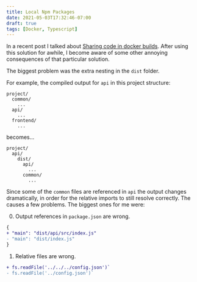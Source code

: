 ```yaml
---
title: Local Npm Packages
date: 2021-05-03T17:32:46-07:00
draft: true
tags: [Docker, Typescript]
---
```


In a recent post I talked about [Sharing code in docker builds][0]. After using this solution for awhile, I become aware of some other annoying consequences of that particular solution.

The biggest problem was the extra nesting in the `dist` folder.

For example, the compiled output for `api` in this project structure:

```
project/
  common/
    ...
  api/
    ...
  frontend/
    ...
```

becomes...

```
project/
  api/
    dist/
      api/
        ...
      common/
        ...
```

Since some of the `common` files are referenced in `api` the output changes dramatically, in order for the relative imports to still resolve correctly. The causes a few problems. The biggest ones for me were:

0.  Output references in `package.json` are wrong.

```diff
{
+ "main": "dist/api/src/index.js"
- "main": "dist/index.js"
}
```

1.  Relative files are wrong.

```diff
+ fs.readFile('../../../config.json')`
- fs.readFile('../config.json')`
```

[0]: /posts/sharing-code-in-docker-builds

```

```
